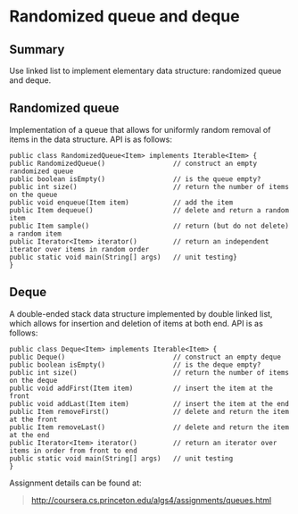 Randomized queue and deque
=====

Summary
---------
Use linked list to implement elementary data structure: randomized queue and deque.

Randomized queue
--------------------
Implementation of a queue that allows for uniformly random removal of items in the data structure. API is as follows:

    public class RandomizedQueue<Item> implements Iterable<Item> {
    public RandomizedQueue()                 // construct an empty randomized queue
    public boolean isEmpty()                 // is the queue empty?
    public int size()                        // return the number of items on the queue
    public void enqueue(Item item)           // add the item
    public Item dequeue()                    // delete and return a random item
    public Item sample()                     // return (but do not delete) a random item
    public Iterator<Item> iterator()         // return an independent iterator over items in random order
    public static void main(String[] args)   // unit testing}
    }

Deque
------------------------
A double-ended stack data structure implemented by double linked list, which allows for insertion and deletion of items at both end. API is as follows:

    public class Deque<Item> implements Iterable<Item> {
    public Deque()                           // construct an empty deque
    public boolean isEmpty()                 // is the deque empty?
    public int size()                        // return the number of items on the deque
    public void addFirst(Item item)          // insert the item at the front
    public void addLast(Item item)           // insert the item at the end
    public Item removeFirst()                // delete and return the item at the front
    public Item removeLast()                 // delete and return the item at the end
    public Iterator<Item> iterator()         // return an iterator over items in order from front to end
    public static void main(String[] args)   // unit testing
    }

Assignment details can be found at:
> http://coursera.cs.princeton.edu/algs4/assignments/queues.html